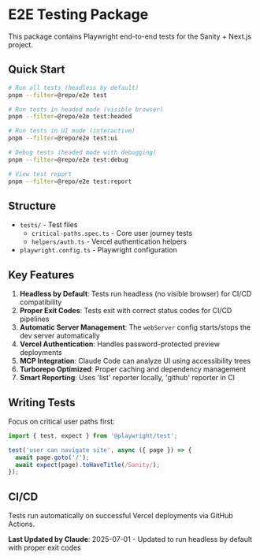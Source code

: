 # E2E Testing Package

This package contains Playwright end-to-end tests for the Sanity + Next.js project.

## Quick Start

```bash
# Run all tests (headless by default)
pnpm --filter=@repo/e2e test

# Run tests in headed mode (visible browser)
pnpm --filter=@repo/e2e test:headed

# Run tests in UI mode (interactive)
pnpm --filter=@repo/e2e test:ui

# Debug tests (headed mode with debugging)
pnpm --filter=@repo/e2e test:debug

# View test report
pnpm --filter=@repo/e2e test:report
```

## Structure

- `tests/` - Test files
  - `critical-paths.spec.ts` - Core user journey tests
  - `helpers/auth.ts` - Vercel authentication helpers
- `playwright.config.ts` - Playwright configuration

## Key Features

1. **Headless by Default**: Tests run headless (no visible browser) for CI/CD compatibility
2. **Proper Exit Codes**: Tests exit with correct status codes for CI/CD pipelines
3. **Automatic Server Management**: The `webServer` config starts/stops the dev server automatically
4. **Vercel Authentication**: Handles password-protected preview deployments
5. **MCP Integration**: Claude Code can analyze UI using accessibility trees
6. **Turborepo Optimized**: Proper caching and dependency management
7. **Smart Reporting**: Uses 'list' reporter locally, 'github' reporter in CI

## Writing Tests

Focus on critical user paths first:

```typescript
import { test, expect } from '@playwright/test';

test('user can navigate site', async ({ page }) => {
  await page.goto('/');
  await expect(page).toHaveTitle(/Sanity/);
});
```

## CI/CD

Tests run automatically on successful Vercel deployments via GitHub Actions.

**Last Updated by Claude**: 2025-07-01 - Updated to run headless by default with proper exit codes